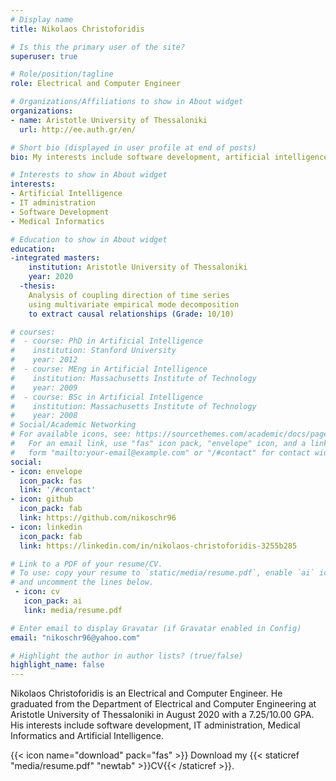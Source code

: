 ```yaml
---
# Display name
title: Nikolaos Christoforidis

# Is this the primary user of the site?
superuser: true

# Role/position/tagline
role: Electrical and Computer Engineer

# Organizations/Affiliations to show in About widget
organizations:
- name: Aristotle University of Thessaloniki
  url: http://ee.auth.gr/en/

# Short bio (displayed in user profile at end of posts)
bio: My interests include software development, artificial intelligence and medical informatics.

# Interests to show in About widget
interests:
- Artificial Intelligence
- IT administration
- Software Development
- Medical Informatics

# Education to show in About widget
education:
-integrated masters:
    institution: Aristotle University of Thessaloniki
    year: 2020
  -thesis:
    Analysis of coupling direction of time series 
    using multivariate empirical mode decomposition 
    to extract causal relationships (Grade: 10/10)

# courses:
#  - course: PhD in Artificial Intelligence
#    institution: Stanford University
#    year: 2012
#  - course: MEng in Artificial Intelligence
#    institution: Massachusetts Institute of Technology
#    year: 2009
#  - course: BSc in Artificial Intelligence
#    institution: Massachusetts Institute of Technology
#    year: 2008
# Social/Academic Networking
# For available icons, see: https://sourcethemes.com/academic/docs/page-builder/#icons
#   For an email link, use "fas" icon pack, "envelope" icon, and a link in the
#   form "mailto:your-email@example.com" or "/#contact" for contact widget.
social:
- icon: envelope
  icon_pack: fas
  link: '/#contact'
- icon: github
  icon_pack: fab
  link: https://github.com/nikoschr96
- icon: linkedin
  icon_pack: fab
  link: https://linkedin.com/in/nikolaos-christoforidis-3255b285

# Link to a PDF of your resume/CV.
# To use: copy your resume to `static/media/resume.pdf`, enable `ai` icons in `params.toml`, 
# and uncomment the lines below.
 - icon: cv
   icon_pack: ai
   link: media/resume.pdf

# Enter email to display Gravatar (if Gravatar enabled in Config)
email: "nikoschr96@yahoo.com"

# Highlight the author in author lists? (true/false)
highlight_name: false
---
```


Nikolaos Christoforidis is an Electrical and Computer Engineer. He graduated from the Department of Electrical and Computer Engineering at Aristotle University of Thessaloniki in August 2020 with a 7.25/10.00 GPA. His interests include software development, IT administration, Medical Informatics and Artificial Intelligence.

{{< icon name="download" pack="fas" >}} Download my {{< staticref "media/resume.pdf" "newtab" >}}CV{{< /staticref >}}.
